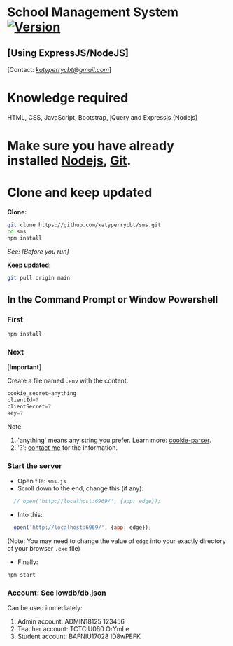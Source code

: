 # School Management System [![Version](https://img.shields.io/badge/version-12.5.0-blue.svg)](https://github.com/katyperrycbt/sms/releases/tag/v12.5.0)

## [Using ExpressJS/NodeJS]

[Contact: *katyperrycbt@gmail.com*]

# Knowledge required
HTML, CSS, JavaScript, Bootstrap, jQuery and Expressjs (Nodejs)

# Make sure you have already installed [Nodejs](https://docs.npmjs.com/downloading-and-installing-node-js-and-npm), [Git](https://git-scm.com/downloads).

# Clone and keep updated

**Clone:**
```bash
git clone https://github.com/katyperrycbt/sms.git
cd sms
npm install
```
*See: [Before you run]*

**Keep updated:**
```bash
git pull origin main
```

## In the Command Prompt or Window Powershell
### First 
```bash
npm install
```
### Next 
[**Important**] 

Create a file named `.env` with the content: 
```javascript
cookie_secret=anything
clientId=?
clientSecret=?
key=?
```

Note: 
  1. 'anything' means any string you prefer. Learn more: [cookie-parser](https://www.npmjs.com/package/cookie-parser).
  2. '?': [contact me](mailto:katyperrycbt@gmail.com) for the information.

### Start the server
* Open file: `sms.js`
* Scroll down to the end, change this (if any):
```javascript
  // open('http://localhost:6969/', {app: edge});
```
* Into this:
```javascript
  open('http://localhost:6969/', {app: edge});
```
(Note: You may need to change the value of `edge` into your exactly directory of your browser `.exe` file)
* Finally:
```bash
npm start
```

### **Account:** See lowdb/db.json

Can be used immediately:
1. Admin account:     ADMIN18125    123456
2. Teacher account:   TCTCIU060     OrYmLe
3. Student account:   BAFNIU17028   ID8wPEFK
